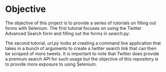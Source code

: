 # Objective 

The objective of this project is to provide a series of tutorials on filling out forms with Selenium. The first tutorial focuses on using the Twitter Advanced Search form and filling out the forms in *search.py*. 

The second tutorial, *url.py* looks at creating a command line application that takes in a bunch of arguments to create a twitter search link that can then be scraped of more tweets. It is important to note that Twitter does provide a premium search API for such usage but the objective of this repository is to provide more exposure to using Selenium. 